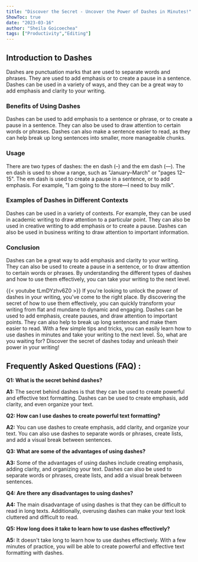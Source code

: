 ```yaml
---
title: "Discover the Secret - Uncover the Power of Dashes in Minutes!"
ShowToc: true 
date: "2023-03-16"
author: "Sheila Goicoechea" 
tags: ["Productivity","Editing"]
---
```

## Introduction to Dashes

Dashes are punctuation marks that are used to separate words and phrases. They are used to add emphasis or to create a pause in a sentence. Dashes can be used in a variety of ways, and they can be a great way to add emphasis and clarity to your writing.

### Benefits of Using Dashes

Dashes can be used to add emphasis to a sentence or phrase, or to create a pause in a sentence. They can also be used to draw attention to certain words or phrases. Dashes can also make a sentence easier to read, as they can help break up long sentences into smaller, more manageable chunks.

### Usage

There are two types of dashes: the en dash (–) and the em dash (—). The en dash is used to show a range, such as "January–March" or "pages 12–15". The em dash is used to create a pause in a sentence, or to add emphasis. For example, "I am going to the store—I need to buy milk".

### Examples of Dashes in Different Contexts

Dashes can be used in a variety of contexts. For example, they can be used in academic writing to draw attention to a particular point. They can also be used in creative writing to add emphasis or to create a pause. Dashes can also be used in business writing to draw attention to important information.

### Conclusion

Dashes can be a great way to add emphasis and clarity to your writing. They can also be used to create a pause in a sentence, or to draw attention to certain words or phrases. By understanding the different types of dashes and how to use them effectively, you can take your writing to the next level.

{{< youtube tLmDYzhv6Z0 >}} 
If you're looking to unlock the power of dashes in your writing, you've come to the right place. By discovering the secret of how to use them effectively, you can quickly transform your writing from flat and mundane to dynamic and engaging. Dashes can be used to add emphasis, create pauses, and draw attention to important points. They can also help to break up long sentences and make them easier to read. With a few simple tips and tricks, you can easily learn how to use dashes in minutes and take your writing to the next level. So, what are you waiting for? Discover the secret of dashes today and unleash their power in your writing!

## Frequently Asked Questions (FAQ) :
**Q1: What is the secret behind dashes?**

**A1:** The secret behind dashes is that they can be used to create powerful and effective text formatting. Dashes can be used to create emphasis, add clarity, and even organize your text.

**Q2: How can I use dashes to create powerful text formatting?**

**A2:** You can use dashes to create emphasis, add clarity, and organize your text. You can also use dashes to separate words or phrases, create lists, and add a visual break between sentences.

**Q3: What are some of the advantages of using dashes?**

**A3:** Some of the advantages of using dashes include creating emphasis, adding clarity, and organizing your text. Dashes can also be used to separate words or phrases, create lists, and add a visual break between sentences.

**Q4: Are there any disadvantages to using dashes?**

**A4:** The main disadvantage of using dashes is that they can be difficult to read in long texts. Additionally, overusing dashes can make your text look cluttered and difficult to read.

**Q5: How long does it take to learn how to use dashes effectively?**

**A5:** It doesn't take long to learn how to use dashes effectively. With a few minutes of practice, you will be able to create powerful and effective text formatting with dashes.





